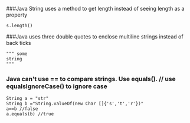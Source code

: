 ###Java String uses a method to get length instead of seeing length as a property
```
s.length()
```

###Java uses three double quotes to enclose multiline strings instead of back ticks
```
""" some
string
"""
```
### Java can't use == to compare strings. Use equals(). // use equalsIgnoreCase() to ignore case
```
String a = "str"
String b ="String.valueOf(new Char []{'s','t','r'})"
a==b //false
a.equals(b) //true
```
